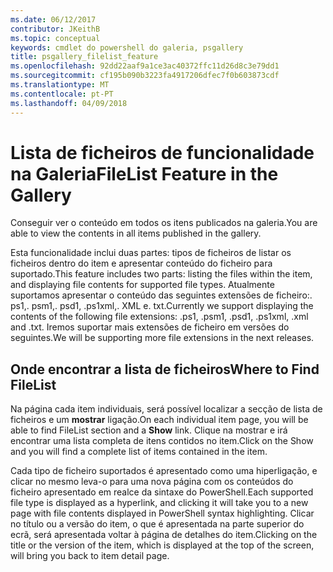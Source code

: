 ```yaml
---
ms.date: 06/12/2017
contributor: JKeithB
ms.topic: conceptual
keywords: cmdlet do powershell do galeria, psgallery
title: psgallery_filelist_feature
ms.openlocfilehash: 92dd22aaf9a1ce3ac40372ffc11d26d8c3e79dd1
ms.sourcegitcommit: cf195b090b3223fa4917206dfec7f0b603873cdf
ms.translationtype: MT
ms.contentlocale: pt-PT
ms.lasthandoff: 04/09/2018
---
```

# <a name="filelist-feature-in-the-gallery"></a><span data-ttu-id="c9016-103">Lista de ficheiros de funcionalidade na Galeria</span><span class="sxs-lookup"><span data-stu-id="c9016-103">FileList Feature in the Gallery</span></span>

<span data-ttu-id="c9016-104">Conseguir ver o conteúdo em todos os itens publicados na galeria.</span><span class="sxs-lookup"><span data-stu-id="c9016-104">You are able to view the contents in all items published in the gallery.</span></span>

<span data-ttu-id="c9016-105">Esta funcionalidade inclui duas partes: tipos de ficheiros de listar os ficheiros dentro do item e apresentar conteúdo do ficheiro para suportado.</span><span class="sxs-lookup"><span data-stu-id="c9016-105">This feature includes two parts: listing the files within the item, and displaying file contents for supported file types.</span></span> <span data-ttu-id="c9016-106">Atualmente suportamos apresentar o conteúdo das seguintes extensões de ficheiro:. ps1,. psm1,. psd1, .ps1xml,. XML e. txt.</span><span class="sxs-lookup"><span data-stu-id="c9016-106">Currently we support displaying the contents of the following file extensions: .ps1, .psm1, .psd1, .ps1xml, .xml and .txt.</span></span> <span data-ttu-id="c9016-107">Iremos suportar mais extensões de ficheiro em versões do seguintes.</span><span class="sxs-lookup"><span data-stu-id="c9016-107">We will be supporting more file extensions in the next releases.</span></span>

## <a name="where-to-find-filelist"></a><span data-ttu-id="c9016-108">Onde encontrar a lista de ficheiros</span><span class="sxs-lookup"><span data-stu-id="c9016-108">Where to Find FileList</span></span>
<span data-ttu-id="c9016-109">Na página cada item individuais, será possível localizar a secção de lista de ficheiros e um **mostrar** ligação.</span><span class="sxs-lookup"><span data-stu-id="c9016-109">On each individual item page, you will be able to find FileList section and a **Show** link.</span></span> <span data-ttu-id="c9016-110">Clique na mostrar e irá encontrar uma lista completa de itens contidos no item.</span><span class="sxs-lookup"><span data-stu-id="c9016-110">Click on the Show and you will find a complete list of items contained in the item.</span></span>

<span data-ttu-id="c9016-111">Cada tipo de ficheiro suportados é apresentado como uma hiperligação, e clicar no mesmo leva-o para uma nova página com os conteúdos do ficheiro apresentado em realce da sintaxe do PowerShell.</span><span class="sxs-lookup"><span data-stu-id="c9016-111">Each supported file type is displayed as a hyperlink, and clicking it will take you to a new page with file contents displayed in PowerShell syntax highlighting.</span></span> <span data-ttu-id="c9016-112">Clicar no título ou a versão do item, o que é apresentada na parte superior do ecrã, será apresentada voltar à página de detalhes do item.</span><span class="sxs-lookup"><span data-stu-id="c9016-112">Clicking on the title or the version of the item, which is displayed at the top of the screen, will bring you back to item detail page.</span></span>